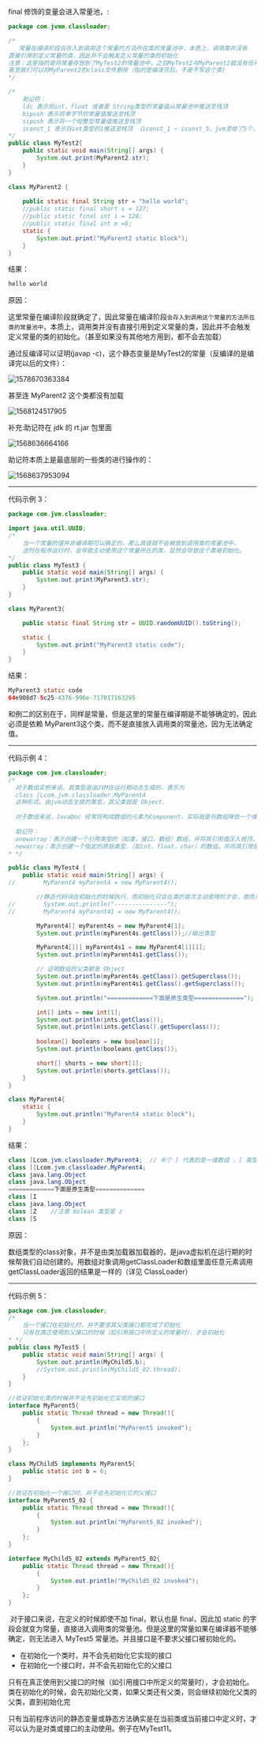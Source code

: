 final 修饰的变量会进入常量池，:

```JAVA
package com.jvmm.classloader;

/*
   常量在编译阶段会存入到调用这个常量的方法所在类的常量池中，本质上，调用类并没有
直接引用到定义常量的类，因此并不会触发定义常量的类的初始化
注意：这里指的是将常量存放到了MyTest2的常量池中，之后MyTest2与MyParent2就没有任何关系了。
甚至我们可以将MyParent2的class文件删除（指的是编译完后，不是不写这个类)
*/

/*
    助记符：
    ldc 表示将int，float 或者是 String类型的常量值从常量池中推送至栈顶
    bipush 表示将单字节的常量值推送至栈顶
    sipush 表示将一个短整型常量值推送至栈顶
    iconst_1 表示将int类型的1推送至栈顶 （iconst_1 ~ iconst_5，jvm至给了5个，6开始就变为bipush）
*/
public class MyTest2{
    public static void main(String[] args) {
        System.out.print(MyParent2.str);
    }
}

class MyParent2 {
    
    public static final String str = "hello world";
    //public static final short s = 127;
    //public static final int i = 128;
    //public static final int m =6;
    static {
        System.out.print("MyParent2 static block");
    }
}

```

结果：

```JAVA
hello world
```

原因：

​        这里常量在编译阶段就确定了，因此常量在编译阶段`会存入到调用这个常量的方法所在类的常量池中`，本质上，调用类并没有直接引用到定义常量的类，因此并不会触发定义常量的类的初始化。（甚至如果没有其他地方用到，都不会去加载）

通过反编译可以证明(javap -c)，这个静态变量是MyTest2的常量（反编译的是编译完以后的文件）：

![1578670363384](../../../typora-user-images/1578670363384.png)



甚至连 MyParent2 这个类都没有加载

![1568124517905](C:\Users\Administrator\AppData\Roaming\Typora\typora-user-images\1568124517905.png)



补充:助记符在 jdk 的 rt.jar 包里面



![1568636664166](C:\Users\Administrator\AppData\Roaming\Typora\typora-user-images\1568636664166.png)

助记符本质上是最底层的一些类的进行操作的：

![1568637953094](C:\Users\Administrator\AppData\Roaming\Typora\typora-user-images\1568637953094.png)



***

代码示例 3：

```java
package com.jvm.classloader;

import java.util.UUID;
/*
    当一个常量的值并非编译期可以确定的，那么其值就不会被放到调用类的常量池中，
    这时在程序运行时，会导致主动使用这个常量所在的类，显然会导致这个类被初始化。
*/
public class MyTest3 {
    public static void main(String[] args) {
        System.out.print(MyParent3.str);
    }
}

class MyParent3{

    public static final String str = UUID.randomUUID().toString();

    static {
        System.out.print("MyParent3 static code");
    }
}
```

结果：

```java
MyParent3 static code
64e908d7-5c25-4376-996e-717017163295
```

​       和例二的区别在于，同样是常量，但是这里的常量在编译期是不能够确定的，因此必须是依赖 MyParent3这个类，而不是直接放入调用类的常量池，因为无法确定值。



***

代码示例 4：

```java
package com.jvm.classloader;
/*
  对于数组实例来说，其类型是由JVM在运行期动态生成的，表示为 
  class [Lcom.jvm.classloader.MyParent4
  这种形式。由jvm动态生成的类型，其父类就是 Object.
  
  对于数组来说，JavaDoc 经常将构成数组的元素为Component，实际就是将数组降低一个维度后的类型
  
  助记符：
  anewarray：表示创建一个引用类型的（如类，接口，数组）数组，并将其引用值压入栈顶。
  newarray：表示创建一个指定的原始类型，（如int，float，char）的数组，并将其引用值压入栈顶
* */

public class MyTest4 {
    public static void main(String[] args) {
//        MyParent4 myParent4 = new MyParent4();

        //静态代码块在初始化的时候执行，而初始化只会在类的首次主动使用时才会，故而只会执行一次
//        System.out.println("---------------");
//        MyParent4 myParent41 = new MyParent4();

        MyParent4[] myParent4s = new MyParent4[1];
        System.out.println(myParent4s.getClass());//输出类型

        MyParent4[][] myParent4s1 = new MyParent4[1][1];
        System.out.println(myParent4s1.getClass());

        // 证明数组的父类都是 Object
        System.out.println(myParent4s.getClass().getSuperclass());
        System.out.println(myParent4s1.getClass().getSuperclass());

        System.out.println("=============下面是原生类型==============");

        int[] ints = new int[1];
        System.out.println(ints.getClass());
        System.out.println(ints.getClass().getSuperclass());
        
        boolean[] booleans = new boolean[1];
        System.out.println(booleans.getClass());

        short[] shorts = new short[1];
        System.out.println(shorts.getClass());
    }
}

class MyParent4{
    static {
        System.out.println("MyParent4 static block");
    }
}
```

结果：

```java
class [Lcom.jvm.classloader.MyParent4;  // 半个 [ 代表的是一维数组 ，[ 类型后面的是类型。两个 [[ 代表的是二维数组
class [[Lcom.jvm.classloader.MyParent4;
class java.lang.Object
class java.lang.Object
=============下面是原生类型==============
class [I
class java.lang.Object
class [Z    //注意 bolean 类型是 z
class [S
```

原因：

​         数组类型的class对象，并不是由类加载器加载器的，是java虚拟机在运行期的时候帮我们自动创建的。用数组对象调用getClassLoader和数组里面任意元素调用getClassLoader返回的结果是一样的（详见 ClassLoader）

***

代码示例 5：

```java
package com.jvm.classloader;
/*
    当一个接口在初始化时，并不要求其父类接口都完成了初始化
    只有在真正使用到父接口的时候（如引用接口中所定义的常量时），才会初始化
* */
public class MyTest5 {
    public static void main(String[] args) {
        System.out.println(MyChild5.b);
        //System.out.println(MyChild5_02.thread);
    }
}

//验证初始化类的时候并不会先初始化它实现的接口
interface MyParent5{
    public static Thread thread = new Thread(){
        {
            System.out.println("MyParent5 invoked");
        }
    };
}

class MyChild5 implements MyParent5{
    public static int b = 6;
}

//验证在初始化一个接口时，并不会先初始化它的父接口
interface MyParent5_02 {
    public static Thread thread = new Thread(){
        {
            System.out.println("MyParent5_02 invoked");
        }
    };
}

interface MyChild5_02 extends MyParent5_02{
    public static Thread thread = new Thread(){
        {
            System.out.println("MyChild5_02 invoked");
        }
    };
}
```

​         对于接口来说，在定义的时候即使不加 final，默认也是 final，因此加 static 的字段会就变为常量，直接进入调用类的常量池。但是这里的常量如果在编译器不能够确定，则无法进入 MyTest5 常量池。并且接口是不要求父接口被初始化的。

* 在初始化一个类时，并不会先初始化它实现的接口
* 在初始化一个接口时，并不会先初始化它的父接口

只有在真正使用到父接口的时候（如引用接口中所定义的常量时），才会初始化。类在初始化的时候，会先初始化父类，如果父类还有父类，则会继续初始化父类的父类，直到初始化完

只有当前程序访问的静态变量或静态方法确实是在当前类或当前接口中定义时，才可以认为是对类或接口的主动使用。例子在MyTest11。